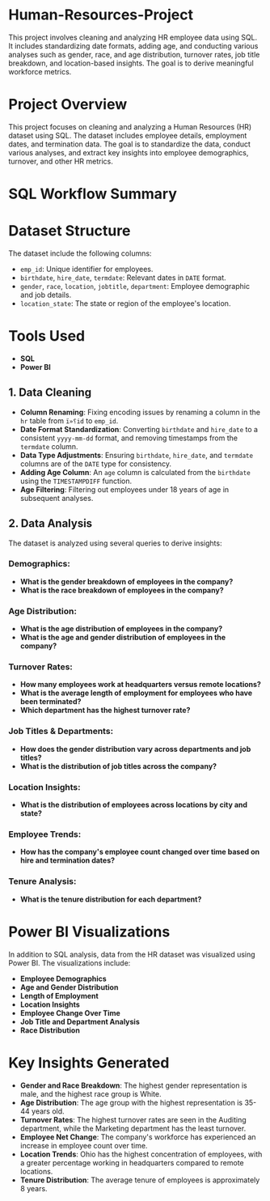 # Human-Resources-Project
This project involves cleaning and analyzing HR employee data using SQL. It includes standardizing date formats, adding age, and conducting various analyses such as gender, race, and age distribution, turnover rates, job title breakdown, and location-based insights. The goal is to derive meaningful workforce metrics.
# Project Overview

This project focuses on cleaning and analyzing a Human Resources (HR) dataset using SQL. The dataset includes employee details, employment dates, and termination data. The goal is to standardize the data, conduct various analyses, and extract key insights into employee demographics, turnover, and other HR metrics.

# SQL Workflow Summary

# Dataset Structure

The dataset include the following columns:

- `emp_id`: Unique identifier for employees.
- `birthdate`, `hire_date`, `termdate`: Relevant dates in `DATE` format.
- `gender`, `race`, `location`, `jobtitle`, `department`: Employee demographic and job details.
- `location_state`: The state or region of the employee's location.
# Tools Used

- **SQL**
-  **Power BI**

## 1. Data Cleaning

- **Column Renaming**: Fixing encoding issues by renaming a column in the `hr` table from `ï»؟id` to `emp_id`.
- **Date Format Standardization**: Converting `birthdate` and `hire_date` to a consistent `yyyy-mm-dd` format, and removing timestamps from the `termdate` column.
- **Data Type Adjustments**: Ensuring `birthdate`, `hire_date`, and `termdate` columns are of the `DATE` type for consistency.
- **Adding Age Column**: An `age` column is calculated from the `birthdate` using the `TIMESTAMPDIFF` function.
- **Age Filtering**: Filtering out employees under 18 years of age in subsequent analyses.

## 2. Data Analysis

The dataset is analyzed using several queries to derive insights:

### Demographics:
- **What is the gender breakdown of employees in the company?**
- **What is the race breakdown of employees in the company?**

### Age Distribution:
- **What is the age distribution of employees in the company?**
- **What is the age and gender distribution of employees in the company?**

### Turnover Rates:
- **How many employees work at headquarters versus remote locations?**
- **What is the average length of employment for employees who have been terminated?**
- **Which department has the highest turnover rate?**

### Job Titles & Departments:
- **How does the gender distribution vary across departments and job titles?**
- **What is the distribution of job titles across the company?**

### Location Insights:
- **What is the distribution of employees across locations by city and state?**

### Employee Trends:
- **How has the company's employee count changed over time based on hire and termination dates?**

### Tenure Analysis:
- **What is the tenure distribution for each department?**
  
# Power BI Visualizations

In addition to SQL analysis, data from the HR dataset was visualized using Power BI. The visualizations include:

- **Employee Demographics**
- **Age and Gender Distribution**
- **Length of Employment**
- **Location Insights**
- **Employee Change Over Time**
- **Job Title and Department Analysis**
- **Race Distribution**

  
# Key Insights Generated

- **Gender and Race Breakdown**: The highest gender representation is male, and the highest race group is White.
- **Age Distribution**: The age group with the highest representation is 35-44 years old.
- **Turnover Rates**: The highest turnover rates are seen in the Auditing department, while the Marketing department has the least turnover.
- **Employee Net Change**: The company's workforce has experienced an increase in employee count over time.
- **Location Trends**: Ohio has the highest concentration of employees, with a greater percentage working in headquarters compared to remote locations.
- **Tenure Distribution**: The average tenure of employees is approximately 8 years.






